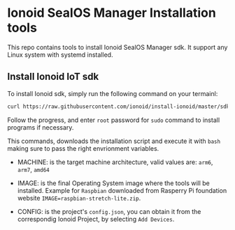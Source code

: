 # Ionoid SealOS Manager Installation tools

This repo contains tools to install Ionoid SealOS Manager sdk. It
support any Linux system with systemd installed.


## Install Ionoid IoT sdk

To install Ionoid sdk, simply run the following command on your
termainl:

```bash
curl https://raw.githubusercontent.com/ionoid/install-ionoid/master/sdk-ionoid-sealos-iot.bash | MACHINE=arm7 IMAGE=raspbian-stretch-lite.zip CONFIG=config.json bash
```

Follow the progress, and enter `root` password for `sudo` command to
install programs if necessary.

This commands, downloads the installation script and execute it with
`bash` making sure to pass the right envrionment variables.

* MACHINE: is the target machine architecture, valid values are: `arm6`,
        `arm7`, `amd64`

* IMAGE: is the final Operating System image where the tools will be
installed. Example for `Raspbian` downloaded from Rasperry Pi foundation website `IMAGE=raspbian-stretch-lite.zip`.

* CONFIG: is the project's `config.json`, you can obtain it from the
correspondig Ionoid Project, by selecting `Add Devices`.
